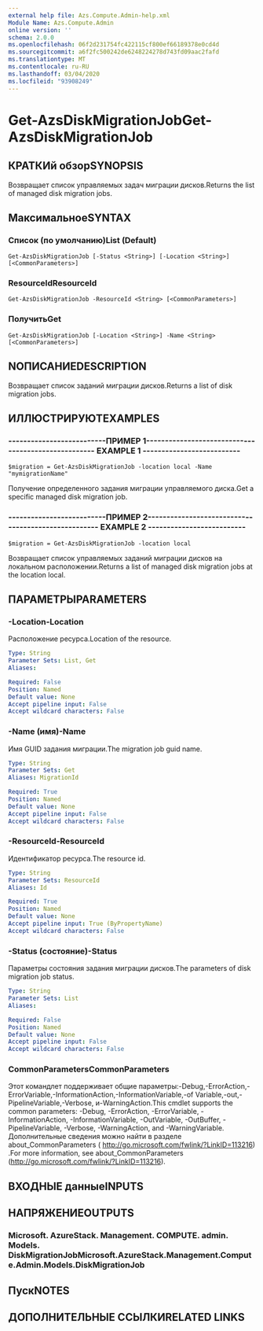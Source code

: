 ```yaml
---
external help file: Azs.Compute.Admin-help.xml
Module Name: Azs.Compute.Admin
online version: ''
schema: 2.0.0
ms.openlocfilehash: 06f2d231754fc422115cf800ef66189378e0cd4d
ms.sourcegitcommit: a6f2fc500242de6248224278d743fd09aac2fafd
ms.translationtype: MT
ms.contentlocale: ru-RU
ms.lasthandoff: 03/04/2020
ms.locfileid: "93908249"
---
```

# <span data-ttu-id="d9e99-101">Get-AzsDiskMigrationJob</span><span class="sxs-lookup"><span data-stu-id="d9e99-101">Get-AzsDiskMigrationJob</span></span>

## <span data-ttu-id="d9e99-102">КРАТКИй обзор</span><span class="sxs-lookup"><span data-stu-id="d9e99-102">SYNOPSIS</span></span>
<span data-ttu-id="d9e99-103">Возвращает список управляемых задач миграции дисков.</span><span class="sxs-lookup"><span data-stu-id="d9e99-103">Returns the list of managed disk migration jobs.</span></span>

## <span data-ttu-id="d9e99-104">Максимальное</span><span class="sxs-lookup"><span data-stu-id="d9e99-104">SYNTAX</span></span>

### <span data-ttu-id="d9e99-105">Список (по умолчанию)</span><span class="sxs-lookup"><span data-stu-id="d9e99-105">List (Default)</span></span>
```
Get-AzsDiskMigrationJob [-Status <String>] [-Location <String>] [<CommonParameters>]
```

### <span data-ttu-id="d9e99-106">ResourceId</span><span class="sxs-lookup"><span data-stu-id="d9e99-106">ResourceId</span></span>
```
Get-AzsDiskMigrationJob -ResourceId <String> [<CommonParameters>]
```

### <span data-ttu-id="d9e99-107">Получить</span><span class="sxs-lookup"><span data-stu-id="d9e99-107">Get</span></span>
```
Get-AzsDiskMigrationJob [-Location <String>] -Name <String> [<CommonParameters>]
```

## <span data-ttu-id="d9e99-108">NОПИСАНИЕ</span><span class="sxs-lookup"><span data-stu-id="d9e99-108">DESCRIPTION</span></span>
<span data-ttu-id="d9e99-109">Возвращает список заданий миграции дисков.</span><span class="sxs-lookup"><span data-stu-id="d9e99-109">Returns a list of disk migration jobs.</span></span>

## <span data-ttu-id="d9e99-110">ИЛЛЮСТРИРУЮТ</span><span class="sxs-lookup"><span data-stu-id="d9e99-110">EXAMPLES</span></span>

### <span data-ttu-id="d9e99-111">--------------------------ПРИМЕР 1--------------------------</span><span class="sxs-lookup"><span data-stu-id="d9e99-111">-------------------------- EXAMPLE 1 --------------------------</span></span>
```
$migration = Get-AzsDiskMigrationJob -location local -Name "mymigrationName"
```

<span data-ttu-id="d9e99-112">Получение определенного задания миграции управляемого диска.</span><span class="sxs-lookup"><span data-stu-id="d9e99-112">Get a specific managed disk migration job.</span></span>

### <span data-ttu-id="d9e99-113">--------------------------ПРИМЕР 2--------------------------</span><span class="sxs-lookup"><span data-stu-id="d9e99-113">-------------------------- EXAMPLE 2 --------------------------</span></span>
```
$migration = Get-AzsDiskMigrationJob -location local
```

<span data-ttu-id="d9e99-114">Возвращает список управляемых заданий миграции дисков на локальном расположении.</span><span class="sxs-lookup"><span data-stu-id="d9e99-114">Returns a list of managed disk migration jobs at the location local.</span></span>

## <span data-ttu-id="d9e99-115">ПАРАМЕТРЫ</span><span class="sxs-lookup"><span data-stu-id="d9e99-115">PARAMETERS</span></span>

### <span data-ttu-id="d9e99-116">-Location</span><span class="sxs-lookup"><span data-stu-id="d9e99-116">-Location</span></span>
<span data-ttu-id="d9e99-117">Расположение ресурса.</span><span class="sxs-lookup"><span data-stu-id="d9e99-117">Location of the resource.</span></span>

```yaml
Type: String
Parameter Sets: List, Get
Aliases: 

Required: False
Position: Named
Default value: None
Accept pipeline input: False
Accept wildcard characters: False
```

### <span data-ttu-id="d9e99-118">-Name (имя)</span><span class="sxs-lookup"><span data-stu-id="d9e99-118">-Name</span></span>
<span data-ttu-id="d9e99-119">Имя GUID задания миграции.</span><span class="sxs-lookup"><span data-stu-id="d9e99-119">The migration job guid name.</span></span>

```yaml
Type: String
Parameter Sets: Get
Aliases: MigrationId

Required: True
Position: Named
Default value: None
Accept pipeline input: False
Accept wildcard characters: False
```

### <span data-ttu-id="d9e99-120">-ResourceId</span><span class="sxs-lookup"><span data-stu-id="d9e99-120">-ResourceId</span></span>
<span data-ttu-id="d9e99-121">Идентификатор ресурса.</span><span class="sxs-lookup"><span data-stu-id="d9e99-121">The resource id.</span></span>

```yaml
Type: String
Parameter Sets: ResourceId
Aliases: Id

Required: True
Position: Named
Default value: None
Accept pipeline input: True (ByPropertyName)
Accept wildcard characters: False
```

### <span data-ttu-id="d9e99-122">-Status (состояние)</span><span class="sxs-lookup"><span data-stu-id="d9e99-122">-Status</span></span>
<span data-ttu-id="d9e99-123">Параметры состояния задания миграции дисков.</span><span class="sxs-lookup"><span data-stu-id="d9e99-123">The parameters of disk migration job status.</span></span>

```yaml
Type: String
Parameter Sets: List
Aliases: 

Required: False
Position: Named
Default value: None
Accept pipeline input: False
Accept wildcard characters: False
```

### <span data-ttu-id="d9e99-124">CommonParameters</span><span class="sxs-lookup"><span data-stu-id="d9e99-124">CommonParameters</span></span>
<span data-ttu-id="d9e99-125">Этот командлет поддерживает общие параметры:-Debug,-ErrorAction,-ErrorVariable,-InformationAction,-InformationVariable,-of Variable,-out,-PipelineVariable,-Verbose, и-WarningAction.</span><span class="sxs-lookup"><span data-stu-id="d9e99-125">This cmdlet supports the common parameters: -Debug, -ErrorAction, -ErrorVariable, -InformationAction, -InformationVariable, -OutVariable, -OutBuffer, -PipelineVariable, -Verbose, -WarningAction, and -WarningVariable.</span></span> <span data-ttu-id="d9e99-126">Дополнительные сведения можно найти в разделе about_CommonParameters ( http://go.microsoft.com/fwlink/?LinkID=113216) .</span><span class="sxs-lookup"><span data-stu-id="d9e99-126">For more information, see about_CommonParameters (http://go.microsoft.com/fwlink/?LinkID=113216).</span></span>

## <span data-ttu-id="d9e99-127">ВХОДНЫЕ данные</span><span class="sxs-lookup"><span data-stu-id="d9e99-127">INPUTS</span></span>

## <span data-ttu-id="d9e99-128">НАПРЯЖЕНИЕ</span><span class="sxs-lookup"><span data-stu-id="d9e99-128">OUTPUTS</span></span>

### <span data-ttu-id="d9e99-129">Microsoft. AzureStack. Management. COMPUTE. admin. Models. DiskMigrationJob</span><span class="sxs-lookup"><span data-stu-id="d9e99-129">Microsoft.AzureStack.Management.Compute.Admin.Models.DiskMigrationJob</span></span>

## <span data-ttu-id="d9e99-130">Пуск</span><span class="sxs-lookup"><span data-stu-id="d9e99-130">NOTES</span></span>

## <span data-ttu-id="d9e99-131">ДОПОЛНИТЕЛЬНЫЕ ССЫЛКИ</span><span class="sxs-lookup"><span data-stu-id="d9e99-131">RELATED LINKS</span></span>

